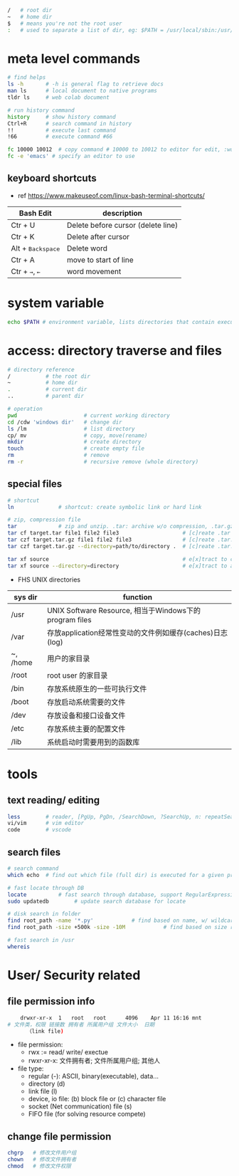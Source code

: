 ``` bash
/   # root dir
~   # home dir
$   # means you're not the root user
:   # used to separate a list of dir, eg: $PATH = /usr/local/sbin:/usr/local/bin:/usr/sbin:/usr/bin:/sbin:/bin
```
# meta level commands
``` bash  
# find helps
ls -h       # -h is general flag to retrieve docs
man ls      # local document to native programs
tldr ls     # web colab document

# run history command
history     # show history command
Ctrl+R      # search command in history
!!          # execute last command
!66         # execute command #66

fc 10000 10012  # copy command # 10000 to 10012 to editor for edit, :wq/:x/:q will execute, to abort use ctrl+z
fc -e 'emacs' # specify an editor to use
```


## keyboard shortcuts
- ref https://www.makeuseof.com/linux-bash-terminal-shortcuts/

|Bash Edit|description|
|---|---|
|Ctr + U|Delete before cursor (delete line)|
|Ctr + K|Delete after cursor|
|Alt + <kbd>Backspace</kbd>|Delete word|
|Ctr + A|move to start of line|
|Ctr + <kbd>→</kbd>,   <kbd>←</kbd>|word movement|


# system variable
``` bash
echo $PATH # environment variable, lists directories that contain executable for shell command, separated by :
```
# access: directory traverse and files
``` bash
# directory reference
/           # the root dir
~           # home dir
.           # current dir
..          # parent dir

# operation
pwd                     # current working directory
cd /cdw 'windows dir'   # change dir
ls /lm                  # list directory
cp/ mv                  # copy, move(rename)
mkdir                   # create directory
touch                   # create empty file
rm                      # remove
rm -r                   # recursive remove (whole directory)      


```
## special files
``` bash
# shortcut
ln              # shortcut: create symbolic link or hard link

# zip, compression file
tar             # zip and unzip. .tar: archive w/o compression, .tar.gz: archive and compress
tar cf target.tar file1 file2 file3                    # [c]reate .tar from files to [f]ile
tar czf target.tar.gz file1 file2 file3                # [c]reate .tar.g[z] from files to [f]ile
tar czf target.tar.gz --directory=path/to/directory .  # [c]reate .tar.g[z] from dir to [f]ile

tar xf source                                          # e[x]tract to current dir
tar xf source --directory=directory                    # e[x]tract to appointed dir
``` 

- FHS UNIX directories
<center>

|sys dir|function|
|-----|-----|
|/usr| UNIX Software Resource, 相当于Windows下的program files|
|/var|存放application经常性变动的文件例如缓存(caches)日志(log)|
|~, /home|用户的家目录 |
|/root|root user 的家目录|
|/bin|存放系统原生的一些可执行文件|
|/boot|存放启动系统需要的文件|
|/dev|存放设备和接口设备文件|
|/etc|存放系统主要的配置文件|
|/lib|系统启动时需要用到的函数库|
</center>

# tools
## text reading/ editing
``` bash
less        # reader, [PgUp, PgDn, /SearchDown, ?SearchUp, n: repeatSearch]
vi/vim      # vim editor
code        # vscode
```
## search files
``` bash  
# search command
which echo  # find out which file (full dir) is executed for a given program

# fast locate through DB
locate          # fast search through database, support RegularExpression
sudo updatedb        # update search database for locate

# disk search in folder
find root_path -name '*.py'            # find based on name, w/ wildcard
find root_path -size +500k -size -10M            # find based on size range

# fast search in /usr
whereis 
```

# User/ Security related

## file permission info
``` bash
    drwxr-xr-x  1   root   root      4096    Apr 11 16:16 mnt
# 文件类，权限 链接数 拥有者 所属用户组 文件大小  日期
      （link file)  
```
- file permission:
  - rwx := read/ write/ exectue
  - rwxr-xr-x: 文件拥有者; 文件所属用户组; 其他人
- file type:
  - regular (-): ASCII, binary(executable), data...
  - directory (d)
  - link file (l)
  - device, io file: (b) block file or (c) character file
  - socket (Net communication) file (s)
  - FIFO file (for solving resource compete)

## change file permission
``` bash
chgrp   # 修改文件用户组
chown   # 修改文件拥有者
chmod   # 修改文件权限 
```
